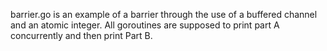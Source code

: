 barrier.go is an example of a barrier through the use of a buffered channel and an atomic integer. All goroutines are supposed to print part A concurrently and then print Part B.